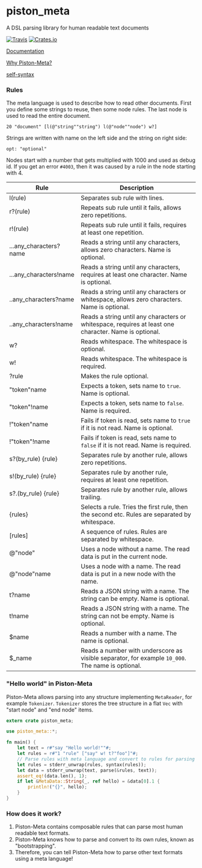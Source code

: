 # piston_meta
A DSL parsing library for human readable text documents

[![Travis](https://img.shields.io/travis/PistonDevelopers/meta.svg?style=flat-square)](https://travis-ci.org/PistonDevelopers/meta)
[![Crates.io](https://img.shields.io/crates/v/piston_meta.svg?style=flat-square)](https://crates.io/crates/piston_meta)

[Documentation](https://PistonDevelopers.github.io/meta)

[Why Piston-Meta?](https://github.com/PistonDevelopers/meta/issues/1)

[self-syntax](https://raw.githubusercontent.com/PistonDevelopers/meta/master/assets/self-syntax.txt)

### Rules

The meta language is used to describe how to read other documents.
First you define some strings to reuse, then some node rules.
The last node is used to read the entire document.

`20 "document" [l(@"string""string") l(@"node""node") w?]`

Strings are written with name on the left side and the string on right side:

`opt: "optional"`

Nodes start with a number that gets multiplied with 1000 and used as debug id.
If you get an error `#4003`, then it was caused by a rule in the node starting with 4.

|Rule|Description|
|----|-----------|
|l(rule)|Separates sub rule with lines.|
|r?(rule)|Repeats sub rule until it fails, allows zero repetitions.|
|r!(rule)|Repeats sub rule until it fails, requires at least one repetition.|
|...any_characters?name|Reads a string until any characters, allows zero characters. Name is optional.|
|...any_characters!name|Reads a string until any characters, requires at least one character. Name is optional.|
|..any_characters?name|Reads a string until any characters or whitespace, allows zero characters. Name is optional.|
|..any_characters!name|Reads a string until any characters or whitespace, requires at least one character. Name is optional.|
|w?|Reads whitespace. The whitespace is optional.|
|w!|Reads whitespace. The whitespace is required.|
|?rule|Makes the rule optional.|
|"token"name|Expects a token, sets name to `true`. Name is optional.|
|"token"!name|Expects a token, sets name to `false`. Name is required.|
|!"token"name|Fails if token is read, sets name to `true` if it is not read. Name is optional.|
|!"token"!name|Fails if token is read, sets name to `false` if it is not read. Name is required.|
|s?(by_rule) {rule}|Separates rule by another rule, allows zero repetitions.|
|s!(by_rule) {rule}|Separates rule by another rule, requires at least one repetition.|
|s?.(by_rule) {rule}|Separates rule by another rule, allows trailing.|
|{rules}|Selects a rule. Tries the first rule, then the second etc. Rules are separated by whitespace.|
|[rules]|A sequence of rules. Rules are separated by whitespace.|
|@"node"|Uses a node without a name. The read data is put in the current node.|
|@"node"name|Uses a node with a name. The read data is put in a new node with the name.|
|t?name|Reads a JSON string with a name. The string can be empty. Name is optional.|
|t!name|Reads a JSON string with a name. The string can not be empty. Name is optional.|
|$name|Reads a number with a name. The name is optional.|
|$_name|Reads a number with underscore as visible separator, for example `10_000`. The name is optional.|

### "Hello world" in Piston-Meta

Piston-Meta allows parsing into any structure implementing `MetaReader`, for example `Tokenizer`.
`Tokenizer` stores the tree structure in a flat `Vec` with "start node" and "end node" items.

```Rust
extern crate piston_meta;

use piston_meta::*;

fn main() {
    let text = r#"say "Hello world!""#;
    let rules = r#"1 "rule" ["say" w! t?"foo"]"#;
    // Parse rules with meta language and convert to rules for parsing text.
    let rules = stderr_unwrap(rules, syntax(rules));
    let data = stderr_unwrap(text, parse(&rules, text));
    assert_eq!(data.len(), 1);
    if let &MetaData::String(_, ref hello) = &data[0].1 {
        println!("{}", hello);
    }
}
```

### How does it work?

1. Piston-Meta contains composable rules that can parse most human readable text formats.
2. Piston-Meta knows how to parse and convert to its own rules, known as "bootstrapping".
3. Therefore, you can tell Piston-Meta how to parse other text formats using a meta language!
